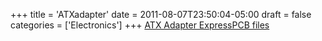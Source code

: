 +++
title = 'ATXadapter'
date = 2011-08-07T23:50:04-05:00
draft = false
categories = ['Electronics']
+++
[ATX Adapter ExpressPCB files](/repository/downloads/ATXAdaptor.zip)